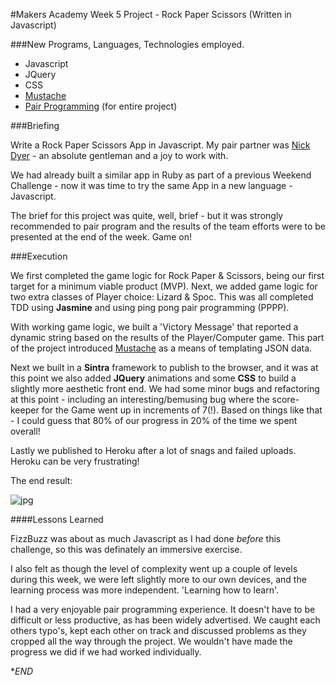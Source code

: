#Makers Academy Week 5 Project - Rock Paper Scissors (Written in Javascript)  
   
###New Programs, Languages, Technologies employed.  
    
+ Javascript
+ JQuery
+ CSS
+ [Mustache](http://mustache.github.io/)
+ [Pair Programming](http://www.jayway.com/2014/05/11/ping-pong-pairing-over-git/) (for entire project)
    
###Briefing
   
Write a Rock Paper Scissors App in Javascript. My pair partner was [Nick Dyer](https://github.com/nickbdyer) - an absolute gentleman and a joy to work with. 
   
We had already built a similar app in Ruby as part of a previous Weekend Challenge - now it was time to try the same App in a new language - Javascript. 
   
The brief for this project was quite, well, brief - but it was strongly recommended to pair program and the results of the team efforts were to be presented at the end of the week. Game on!
    
###Execution
   
We first completed the game logic for Rock Paper & Scissors, being our first target for a minimum viable product (MVP). Next, we added game logic for two extra classes of Player choice: Lizard & Spoc. This was all completed TDD using **Jasmine** and using ping pong pair programming (PPPP). 
   
With working game logic, we built a 'Victory Message' that reported a dynamic string based on the results of the Player/Computer game. This part of the project introduced [Mustache](http://mustache.github.io/) as a means of templating JSON data. 
   
Next we built in a **Sintra** framework to publish to the browser, and it was at this point we also added **JQuery** animations and some **CSS** to build a slightly more aesthetic front end. We had some minor bugs and refactoring at this point - including an interesting/bemusing bug where the score-keeper for the Game went up in increments of 7(!). Based on things like that - I could guess that 80% of our progress in 20% of the time we spent overall!  
   
Lastly we published to Heroku after a lot of snags and failed uploads. Heroku can be very frustrating! 
   
The end result:
   
![jpg](https://cloud.githubusercontent.com/assets/9297921/5603402/ed0c85c2-937b-11e4-8cf9-9839bc1f1795.jpeg)
   
####Lessons Learned
    
FizzBuzz was about as much Javascript as I had done *before* this challenge, so this was definately an immersive exercise. 
   
I also felt as though the level of complexity went up a couple of levels during this week, we were left slightly more to our own devices, and the learning process was more independent. 'Learning how to learn'. 
   
I had a very enjoyable pair programming experience. It doesn't have to be difficult or less productive, as has been widely advertised. We caught each others typo's, kept each other on track and discussed problems as they cropped all the way through the project. We wouldn't have made the progress we did if we had worked individually.  
    
    
**END*
